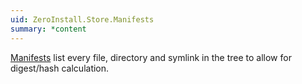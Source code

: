 ```yaml
---
uid: ZeroInstall.Store.Manifests
summary: *content
---
```

[Manifests](https://docs.0install.net/specifications/manifest/) list every file, directory and symlink in the tree to allow for digest/hash calculation.
